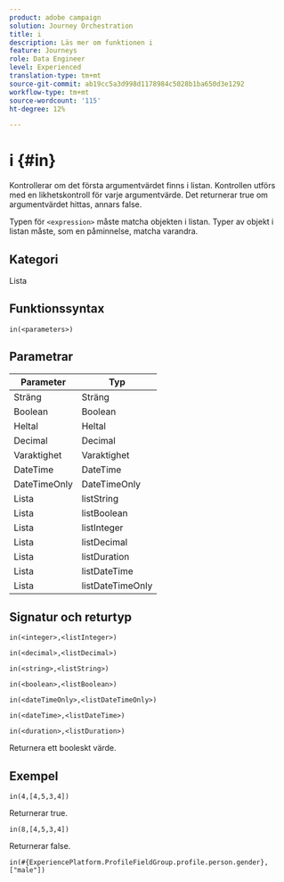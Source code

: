 ```yaml
---
product: adobe campaign
solution: Journey Orchestration
title: i
description: Läs mer om funktionen i
feature: Journeys
role: Data Engineer
level: Experienced
translation-type: tm+mt
source-git-commit: ab19cc5a3d998d1178984c5028b1ba650d3e1292
workflow-type: tm+mt
source-wordcount: '115'
ht-degree: 12%

---
```



# i {#in}

Kontrollerar om det första argumentvärdet finns i listan. Kontrollen utförs med en likhetskontroll för varje argumentvärde. Det returnerar true om argumentvärdet hittas, annars false.

Typen för `<expression>` måste matcha objekten i listan. Typer av objekt i listan måste, som en påminnelse, matcha varandra.

## Kategori

Lista

## Funktionssyntax

`in(<parameters>)`

## Parametrar

| Parameter | Typ |
|-----------|------------------|
| Sträng | Sträng |
| Boolean | Boolean |
| Heltal | Heltal |
| Decimal | Decimal |
| Varaktighet | Varaktighet |
| DateTime | DateTime |
| DateTimeOnly | DateTimeOnly |
| Lista | listString |
| Lista | listBoolean |
| Lista | listInteger |
| Lista | listDecimal |
| Lista | listDuration |
| Lista | listDateTime |
| Lista | listDateTimeOnly |

## Signatur och returtyp

`in(<integer>,<listInteger>)`

`in(<decimal>,<listDecimal>)`

`in(<string>,<listString>)`

`in(<boolean>,<listBoolean>)`

`in(<dateTimeOnly>,<listDateTimeOnly>)`

`in(<dateTime>,<listDateTime>)`

`in(<duration>,<listDuration>)`

Returnera ett booleskt värde.

## Exempel

`in(4,[4,5,3,4])`

Returnerar true.

`in(8,[4,5,3,4])`

Returnerar false.

`in(#{ExperiencePlatform.ProfileFieldGroup.profile.person.gender}, ["male"])`
